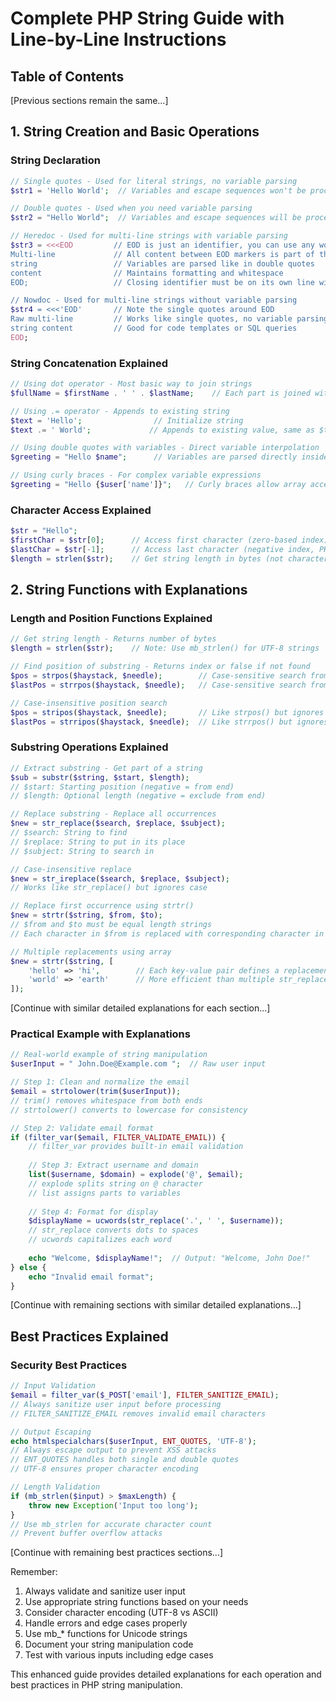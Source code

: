 # Complete PHP String Guide with Line-by-Line Instructions

## Table of Contents
[Previous sections remain the same...]

## 1. String Creation and Basic Operations

### String Declaration
```php
// Single quotes - Used for literal strings, no variable parsing
$str1 = 'Hello World';  // Variables and escape sequences won't be processed except \' and \\

// Double quotes - Used when you need variable parsing
$str2 = "Hello World";  // Variables and escape sequences will be processed

// Heredoc - Used for multi-line strings with variable parsing
$str3 = <<<EOD         // EOD is just an identifier, you can use any word
Multi-line             // All content between EOD markers is part of the string
string                 // Variables are parsed like in double quotes
content                // Maintains formatting and whitespace
EOD;                   // Closing identifier must be on its own line with no whitespace

// Nowdoc - Used for multi-line strings without variable parsing
$str4 = <<<'EOD'       // Note the single quotes around EOD
Raw multi-line         // Works like single quotes, no variable parsing
string content         // Good for code templates or SQL queries
EOD;
```

### String Concatenation Explained
```php
// Using dot operator - Most basic way to join strings
$fullName = $firstName . ' ' . $lastName;    // Each part is joined with . operator

// Using .= operator - Appends to existing string
$text = 'Hello';                // Initialize string
$text .= ' World';             // Appends to existing value, same as $text = $text . ' World'

// Using double quotes with variables - Direct variable interpolation
$greeting = "Hello $name";      // Variables are parsed directly inside double quotes

// Using curly braces - For complex variable expressions
$greeting = "Hello {$user['name']}";   // Curly braces allow array access and object properties
```

### Character Access Explained
```php
$str = "Hello";
$firstChar = $str[0];      // Access first character (zero-based index)
$lastChar = $str[-1];      // Access last character (negative index, PHP 7.1+)
$length = strlen($str);    // Get string length in bytes (not characters for UTF-8)
```

## 2. String Functions with Explanations

### Length and Position Functions Explained
```php
// Get string length - Returns number of bytes
$length = strlen($str);    // Note: Use mb_strlen() for UTF-8 strings

// Find position of substring - Returns index or false if not found
$pos = strpos($haystack, $needle);        // Case-sensitive search from start
$lastPos = strrpos($haystack, $needle);   // Case-sensitive search from end

// Case-insensitive position search
$pos = stripos($haystack, $needle);       // Like strpos() but ignores case
$lastPos = strripos($haystack, $needle);  // Like strrpos() but ignores case
```

### Substring Operations Explained
```php
// Extract substring - Get part of a string
$sub = substr($string, $start, $length);    
// $start: Starting position (negative = from end)
// $length: Optional length (negative = exclude from end)

// Replace substring - Replace all occurrences
$new = str_replace($search, $replace, $subject);   
// $search: String to find
// $replace: String to put in its place
// $subject: String to search in

// Case-insensitive replace
$new = str_ireplace($search, $replace, $subject);  
// Works like str_replace() but ignores case

// Replace first occurrence using strtr()
$new = strtr($string, $from, $to);   
// $from and $to must be equal length strings
// Each character in $from is replaced with corresponding character in $to

// Multiple replacements using array
$new = strtr($string, [
    'hello' => 'hi',        // Each key-value pair defines a replacement
    'world' => 'earth'      // More efficient than multiple str_replace calls
]);
```

[Continue with similar detailed explanations for each section...]

### Practical Example with Explanations
```php
// Real-world example of string manipulation
$userInput = " John.Doe@Example.com ";  // Raw user input

// Step 1: Clean and normalize the email
$email = strtolower(trim($userInput));  
// trim() removes whitespace from both ends
// strtolower() converts to lowercase for consistency

// Step 2: Validate email format
if (filter_var($email, FILTER_VALIDATE_EMAIL)) {
    // filter_var provides built-in email validation
    
    // Step 3: Extract username and domain
    list($username, $domain) = explode('@', $email);
    // explode splits string on @ character
    // list assigns parts to variables
    
    // Step 4: Format for display
    $displayName = ucwords(str_replace('.', ' ', $username));
    // str_replace converts dots to spaces
    // ucwords capitalizes each word
    
    echo "Welcome, $displayName!";  // Output: "Welcome, John Doe!"
} else {
    echo "Invalid email format";
}
```

[Continue with remaining sections with similar detailed explanations...]

## Best Practices Explained

### Security Best Practices
```php
// Input Validation
$email = filter_var($_POST['email'], FILTER_SANITIZE_EMAIL);
// Always sanitize user input before processing
// FILTER_SANITIZE_EMAIL removes invalid email characters

// Output Escaping
echo htmlspecialchars($userInput, ENT_QUOTES, 'UTF-8');
// Always escape output to prevent XSS attacks
// ENT_QUOTES handles both single and double quotes
// UTF-8 ensures proper character encoding

// Length Validation
if (mb_strlen($input) > $maxLength) {
    throw new Exception('Input too long');
}
// Use mb_strlen for accurate character count
// Prevent buffer overflow attacks
```

[Continue with remaining best practices sections...]

Remember:
1. Always validate and sanitize user input
2. Use appropriate string functions based on your needs
3. Consider character encoding (UTF-8 vs ASCII)
4. Handle errors and edge cases properly
5. Use mb_* functions for Unicode strings
6. Document your string manipulation code
7. Test with various inputs including edge cases

This enhanced guide provides detailed explanations for each operation and best practices in PHP string manipulation.
